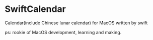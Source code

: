 # SwiftCalendar
Calendar(include Chinese lunar calendar) for MacOS written by swift

ps: rookie of MacOS development, learning and making.